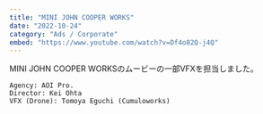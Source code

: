 ```yaml
---
title: "MINI JOHN COOPER WORKS"
date: "2022-10-24"
category: "Ads / Corporate"
embed: "https://www.youtube.com/watch?v=Df4o82Q-j4Q"
---
```



MINI JOHN COOPER WORKSのムービーの一部VFXを担当しました。

```plaintext
Agency: AOI Pro.
Director: Kei Ohta
VFX (Drone): Tomoya Eguchi (Cumuloworks) 
```
